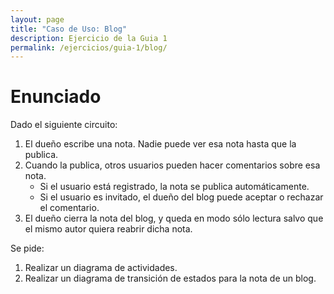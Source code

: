 ```yaml
---
layout: page
title: "Caso de Uso: Blog"
description: Ejercicio de la Guia 1
permalink: /ejercicios/guia-1/blog/
---
```

# Enunciado
Dado el siguiente circuito:
1. El dueño escribe una nota. Nadie puede ver esa nota hasta que la publica. 
2. Cuando la publica, otros usuarios pueden hacer comentarios sobre esa nota. 
    * Si el usuario está registrado, la nota se publica automáticamente. 
    * Si el usuario es invitado, el dueño del blog puede aceptar o rechazar el comentario. 
3. El dueño cierra la nota del blog, y queda en modo sólo lectura salvo que el mismo autor quiera reabrir dicha nota. 

Se pide: 
1. Realizar un diagrama de actividades. 
2. Realizar un diagrama de transición de estados para la nota de un blog.